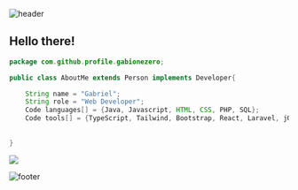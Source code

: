![header](https://capsule-render.vercel.app/api?type=waving&color=0:F59A43,100:F47C20&text=Gabriel%20Sánchez&fontColor=E6EBEF&fontSize=30&fontAlign=82&height=150&width=500&fontAlignY=35)

## Hello there!
```java
package com.github.profile.gabionezero;

public class AboutMe extends Person implements Developer{

    String name = "Gabriel";
    String role = "Web Developer";
    Code languages[] = {Java, Javascript, HTML, CSS, PHP, SQL}; 
    Code tools[] = {TypeScript, Tailwind, Bootstrap, React, Laravel, jQuery, AWS, figma, ionic};
    
    
}
```
![](https://komarev.com/ghpvc/?username=your-github-username&color=013747)

![footer](https://capsule-render.vercel.app/api?type=waving&color=0:F47C20,100:F59A43&height=85&section=footer)
